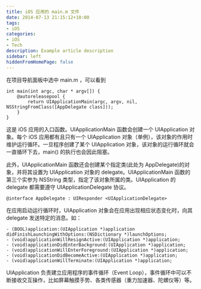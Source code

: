 ```yaml
---
title: iOS 应用的 main.m 文件
date: 2014-07-13 21:15:12+10:00
tags:
- iOS
categories:
- iOS
- Tech
description: Example article description
sidebar: left
hiddenFromHomePage: false
---
```





在项目导航面板中选中 main.m ，可以看到

```
int main(int argc, char * argv[]) {
    @autoreleasepool {
        return UIApplicationMain(argc, argv, nil, NSStringFromClass([AppDelegate class]));
    }
}
```

这是 iOS 应用的入口函数。UIApplicationMain 函数会创建一个 UIApplication 对象。每个 iOS 应用都有且只有一个 UIApplication 对象（单例），该对象的作用时维护运行循环。一旦程序创建了某个 UIApplication 对象，该对象的运行循环就会一直循环下去，main() 的执行也会因此阻塞。

此外，UIApplicationMain 函数还会创建某个指定类(此处为 AppDelegate)的对象，并将其设置为 UIApplication 对象的 delegate。UIApplicationMain 函数的第三个实参为 NSString 类型，指定了该对象所属的类。UIApplication 的 delegate 都需要遵守 UIApplicationDelegate 协议。

`@interface AppDelegate : UIResponder <UIApplicationDelegate>`

在应用启动运行循环时，UIApplication 对象会在应用出现相应状态变化时，向其 delegate 发送特定的消息。如：

```
- (BOOL)application:(UIApplication *)application didFinishLaunchingWithOptions:(NSDictionary *)launchOptions;
- (void)applicationWillResignActive:(UIApplication *)application;
- (void)applicationDidEnterBackground:(UIApplication *)application; 
- (void)applicationWillEnterForeground:(UIApplication *)application;
- (void)applicationDidBecomeActive:(UIApplication *)application;
- (void)applicationWillTerminate:(UIApplication *)application;
```

UIApplication 负责建立应用程序的事件循环（Event Loop），事件循环中可以不断接收交互操作，比如屏幕触摸手势、各类传感器（重力加速器、陀螺仪等）等。